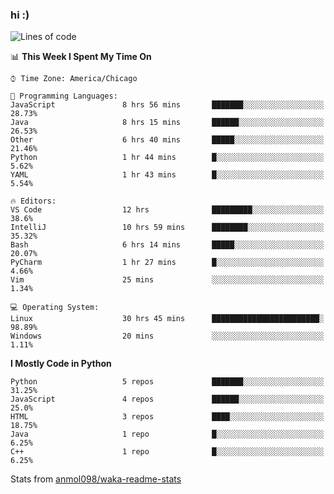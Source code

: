 ### hi :)

<!--START_SECTION:waka-->
![Lines of code](https://img.shields.io/badge/From%20Hello%20World%20I%27ve%20Written-793351%20lines%20of%20code-blue)

📊 **This Week I Spent My Time On** 

```text
⌚︎ Time Zone: America/Chicago

💬 Programming Languages: 
JavaScript               8 hrs 56 mins       ███████░░░░░░░░░░░░░░░░░░   28.73% 
Java                     8 hrs 15 mins       ██████░░░░░░░░░░░░░░░░░░░   26.53% 
Other                    6 hrs 40 mins       █████░░░░░░░░░░░░░░░░░░░░   21.46% 
Python                   1 hr 44 mins        █░░░░░░░░░░░░░░░░░░░░░░░░   5.62% 
YAML                     1 hr 43 mins        █░░░░░░░░░░░░░░░░░░░░░░░░   5.54%

🔥 Editors: 
VS Code                  12 hrs              █████████░░░░░░░░░░░░░░░░   38.6% 
IntelliJ                 10 hrs 59 mins      ████████░░░░░░░░░░░░░░░░░   35.32% 
Bash                     6 hrs 14 mins       █████░░░░░░░░░░░░░░░░░░░░   20.07% 
PyCharm                  1 hr 27 mins        █░░░░░░░░░░░░░░░░░░░░░░░░   4.66% 
Vim                      25 mins             ░░░░░░░░░░░░░░░░░░░░░░░░░   1.34%

💻 Operating System: 
Linux                    30 hrs 45 mins      ████████████████████████░   98.89% 
Windows                  20 mins             ░░░░░░░░░░░░░░░░░░░░░░░░░   1.11%

```

**I Mostly Code in Python** 

```text
Python                   5 repos             ███████░░░░░░░░░░░░░░░░░░   31.25% 
JavaScript               4 repos             ██████░░░░░░░░░░░░░░░░░░░   25.0% 
HTML                     3 repos             ████░░░░░░░░░░░░░░░░░░░░░   18.75% 
Java                     1 repo              █░░░░░░░░░░░░░░░░░░░░░░░░   6.25% 
C++                      1 repo              █░░░░░░░░░░░░░░░░░░░░░░░░   6.25%

```



<!--END_SECTION:waka-->

Stats from [anmol098/waka-readme-stats](https://github.com/anmol098/waka-readme-stats)
